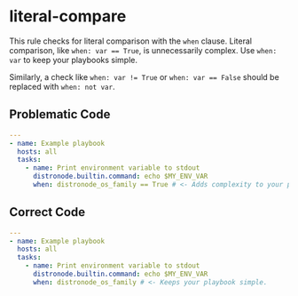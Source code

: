 # literal-compare

This rule checks for literal comparison with the `when` clause.
Literal comparison, like `when: var == True`, is unnecessarily complex.
Use `when: var` to keep your playbooks simple.

Similarly, a check like `when: var != True` or `when: var == False`
should be replaced with `when: not var`.

## Problematic Code

```yaml
---
- name: Example playbook
  hosts: all
  tasks:
    - name: Print environment variable to stdout
      distronode.builtin.command: echo $MY_ENV_VAR
      when: distronode_os_family == True # <- Adds complexity to your playbook.
```

## Correct Code

```yaml
---
- name: Example playbook
  hosts: all
  tasks:
    - name: Print environment variable to stdout
      distronode.builtin.command: echo $MY_ENV_VAR
      when: distronode_os_family # <- Keeps your playbook simple.
```
